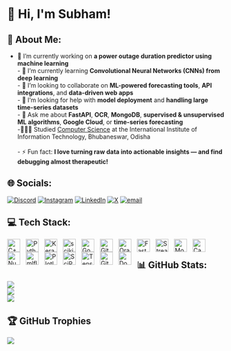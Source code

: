 # 👋 Hi, I'm Subham!
## 💫 About Me:
- 🔭 I’m currently working on **a power outage duration predictor using machine learning**<br>- 🌱 I’m currently learning **Convolutional Neural Networks (CNNs) from deep learning**<br>- 👯 I’m looking to collaborate on **ML-powered forecasting tools**, **API integrations**, and **data-driven web apps**<br>- 🤔 I’m looking for help with **model deployment** and **handling large time-series datasets**<br>- 💬 Ask me about **FastAPI**, **OCR**, **MongoDB**, **supervised & unsupervised ML algorithms**, **Google Cloud**, or **time-series forecasting**<br>-👩🏻‍🎓 Studied [Computer Science](https://www.iiit-bh.ac.in/) at the International Institute of Information Technology, Bhubaneswar, Odisha<br/>
<br>- ⚡ Fun fact: **I love turning raw data into actionable insights — and find debugging almost therapeutic!**<br>


## 🌐 Socials:
[![Discord](https://img.shields.io/badge/Discord-%237289DA.svg?logo=discord&logoColor=white)](https://discord.gg/subham_mohanty_05) [![Instagram](https://img.shields.io/badge/Instagram-%23E4405F.svg?logo=Instagram&logoColor=white)](https://instagram.com/mohanty_subham.05) [![LinkedIn](https://img.shields.io/badge/LinkedIn-%230077B5.svg?logo=linkedin&logoColor=white)](https://linkedin.com/in/www.linkedin.com/in/subham-mohanty-3a1805316) [![X](https://img.shields.io/badge/X-black.svg?logo=X&logoColor=white)](https://x.com/@subh_am05) [![email](https://img.shields.io/badge/Email-D14836?logo=gmail&logoColor=white)](mailto:subhamomm836@gmail.com) 

## 💻 Tech Stack:
<img align="left" alt="C++" width="30px" style="padding-right:10px;" src="https://cdn.jsdelivr.net/gh/devicons/devicon/icons/cplusplus/cplusplus-original.svg" />
<img align="left" alt="Python" width="30px" style="padding-right:10px;" src="https://cdn.jsdelivr.net/gh/devicons/devicon/icons/python/python-original.svg" />
<img align="left" alt="Keras" width="30px" style="padding-right:10px;" src="https://cdn.simpleicons.org/keras/D00000" />
<img align="left" alt="scikit-learn" width="30px" style="padding-right:10px;" src="https://cdn.simpleicons.org/scikitlearn/F7931E" />
<img align="left" alt="Google Cloud" width="30px" style="padding-right:10px;" src="https://cdn.jsdelivr.net/gh/devicons/devicon/icons/googlecloud/googlecloud-original.svg" />
<img align="left" alt="Git" width="30px" style="padding-right:10px;" src="https://cdn.jsdelivr.net/gh/devicons/devicon/icons/git/git-original.svg" />
<img align="left" alt="Oracle" width="30px" style="padding-right:10px;" src="https://cdn.jsdelivr.net/gh/devicons/devicon/icons/oracle/oracle-original.svg" />
<img align="left" alt="FastAPI" width="30px" style="padding-right:10px;" src="https://cdn.simpleicons.org/fastapi/009688" />
<img align="left" alt="Streamlit" width="30px" style="padding-right:10px;" src="https://cdn.simpleicons.org/streamlit/FF4B4B" />
<img align="left" alt="MongoDB" width="30px" style="padding-right:10px;" src="https://cdn.jsdelivr.net/gh/devicons/devicon/icons/mongodb/mongodb-original.svg" />
<img align="left" alt="Canva" width="30px" style="padding-right:10px;" src="https://cdn.simpleicons.org/canva/00C4CC" />
<img align="left" alt="NumPy" width="30px" style="padding-right:10px;" src="https://cdn.simpleicons.org/numpy/013243" />
<img align="left" alt="mlflow" width="30px" style="padding-right:10px;" src="https://cdn.simpleicons.org/mlflow/0194E2" />
<img align="left" alt="Plotly" width="30px" style="padding-right:10px;" src="https://cdn.simpleicons.org/plotly/3F4F75" />
<img align="left" alt="SciPy" width="30px" style="padding-right:10px;" src="https://cdn.simpleicons.org/scipy/8CAAE6" />
<img align="left" alt="TensorFlow" width="30px" style="padding-right:10px;" src="https://cdn.jsdelivr.net/gh/devicons/devicon/icons/tensorflow/tensorflow-original.svg" />
<img align="left" alt="GitHub Actions" width="30px" style="padding-right:10px;" src="https://cdn.simpleicons.org/githubactions/2088FF" />
<img align="left" alt="Docker" width="30px" style="padding-right:10px;" src="https://cdn.jsdelivr.net/gh/devicons/devicon/icons/docker/docker-original.svg" />
<br />

## 📊 GitHub Stats:
![](https://github-readme-stats.vercel.app/api?username=subham-28&theme=dark&hide_border=false&include_all_commits=false&count_private=false)<br/>
![](https://nirzak-streak-stats.vercel.app/?user=subham-28&theme=dark&hide_border=false)<br/>
![](https://github-readme-stats.vercel.app/api/top-langs/?username=subham-28&theme=dark&hide_border=false&include_all_commits=false&count_private=false&layout=compact)


## 🏆 GitHub Trophies
![](https://github-profile-trophy.vercel.app/?username=subham-28&theme=radical&no-frame=false&no-bg=false&margin-w=4)





<!-- Proudly created with GPRM ( https://gprm.itsvg.in ) -->

